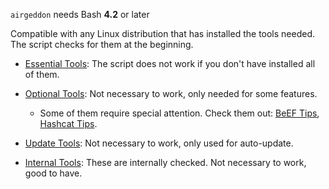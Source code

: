 `airgeddon` needs Bash **4.2** or later

Compatible with any Linux distribution that has installed the tools needed. The script checks for them at the beginning.

 - [Essential Tools]: The script does not work if you don't have installed all of them.

 - [Optional Tools]: Not necessary to work, only needed for some features.
   - Some of them require special attention. Check them out: [BeEF Tips], [Hashcat Tips].

 - [Update Tools]: Not necessary to work, only used for auto-update.

 - [Internal Tools]: These are internally checked. Not necessary to work, good to have.

[Essential Tools]: https://github.com/v1s1t0r1sh3r3/airgeddon/wiki/Essential%20Tools
[Optional Tools]: https://github.com/v1s1t0r1sh3r3/airgeddon/wiki/Optional%20Tools
[Update Tools]: https://github.com/v1s1t0r1sh3r3/airgeddon/wiki/Update%20Tools
[Internal Tools]: https://github.com/v1s1t0r1sh3r3/airgeddon/wiki/Internal%20Tools
[BeEF Tips]: https://github.com/v1s1t0r1sh3r3/airgeddon/wiki/BeEF%20Tips
[Hashcat Tips]: https://github.com/v1s1t0r1sh3r3/airgeddon/wiki/Hashcat%20Tips